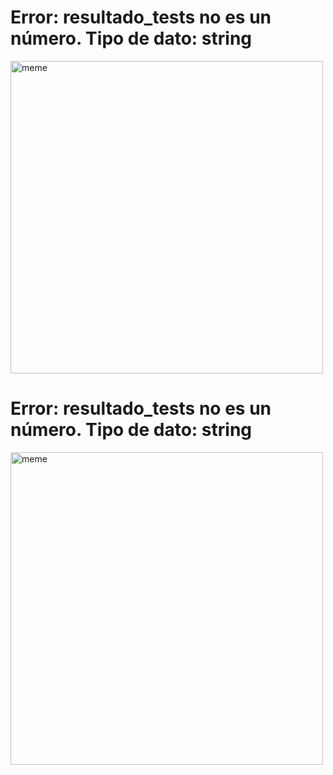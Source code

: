 <h1>Error: resultado_tests no es un número. Tipo de dato: string</h1> <img src="https://i.redd.it/ui8kzzogpxda1.jpg" alt="meme" width="500" height="500"></img><h1>Error: resultado_tests no es un número. Tipo de dato: string</h1> <img src="https://i.redd.it/dv7aqqpgsfea1.jpg" alt="meme" width="500" height="500"></img>
